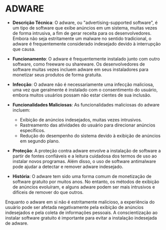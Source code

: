 # ADWARE
- **Descrição Técnica**: O adware, ou "advertising-supported software", é um tipo de software que exibe anúncios em um sistema, muitas vezes de forma intrusiva, a fim de gerar receita para os desenvolvedores. Embora não seja estritamente um malware no sentido tradicional, o adware é frequentemente considerado indesejado devido à interrupção que causa.

- **Funcionamento**: O adware é frequentemente instalado junto com outro software, como freeware ou shareware. Os desenvolvedores de software muitas vezes incluem adware em seus instaladores para monetizar seus produtos de forma gratuita.

- **Infecção**: O adware não é necessariamente uma infecção maliciosa, uma vez que geralmente é instalado com o consentimento do usuário, embora muitos usuários possam não estar cientes de sua inclusão.

- **Funcionalidades Maliciosas**: As funcionalidades maliciosas do adware incluem:

  - Exibição de anúncios indesejados, muitas vezes intrusivos.
  - Rastreamento das atividades do usuário para direcionar anúncios específicos.
  - Redução do desempenho do sistema devido à exibição de anúncios em segundo plano.

- **Proteção**: A proteção contra adware envolve a instalação de software a partir de fontes confiáveis e a leitura cuidadosa dos termos de uso ao instalar novos programas. Além disso, o uso de software antimalware pode ajudar a detectar e remover adware indesejado.

- **História**: O adware tem sido uma forma comum de monetização de software gratuito por muitos anos. No entanto, os métodos de exibição de anúncios evoluíram, e alguns adware podem ser mais intrusivos e difíceis de remover do que outros.

Enquanto o adware em si não é estritamente malicioso, a experiência do usuário pode ser afetada negativamente pela exibição de anúncios indesejados e pela coleta de informações pessoais. A conscientização ao instalar software gratuito é importante para evitar a instalação indesejada de adware.
